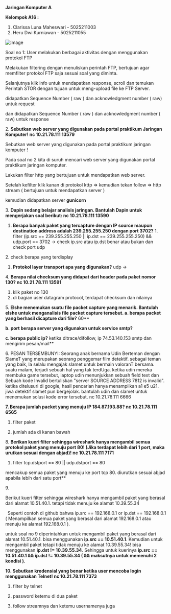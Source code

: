 **Jaringan Komputer A**

**Kelompok A16 :**

1. Clarissa Luna Maheswari - 5025211003
1. Heru Dwi Kurniawan - 5025211055

![image](https://github.com/herukurniawann/Jarkom-Modul-1-A16-2023/assets/93961310/dbc3e690-b9a9-4a8d-8d9c-4dfd947936aa)

Soal no 1: User melakukan berbagai aktivitas dengan menggunakan protokol FTP


Melakukan filtering dengan menuliskan perintah FTP, bertujuan agar memfilter protokol FTP saja sesuai soal yang diminta.


Selanjutnya klik info untuk mendapatkan response, scroll dan temukan Perintah STOR dengan tujuan untuk meng-upload file ke FTP Server. 


didapatkan Sequence Number ( raw ) dan acknowledgment number ( raw) untuk request



dan didapatkan Sequence Number ( raw ) dan acknowledgment number ( raw) untuk response



2\.  **Sebutkan web server yang digunakan pada portal praktikum Jaringan Komputer! nc 10.21.78.111 13579**




Sebutkan web server yang digunakan pada portal praktikum jaringan komputer !

Pada soal no 2 kita di suruh mencari web server yang digunakan portal praktikum jaringan komputer. 

Lakukan filter http yang bertujuan untuk mendapatkan web server.



Setelah kefilter klik kanan di protokol kttp => kemudian tekan follow => http stream ( bertujuan untuk mendapatkan server )

kemudian didapatkan server **gunicorn**



3\. **Dapin sedang belajar analisis jaringan. Bantulah Dapin untuk mengerjakan soal berikut: nc 10.21.78.111 13590**

1. **Berapa banyak paket yang tercapture dengan IP source maupun destination address adalah 239.255.255.250 dengan port 3702?**
       1. filter (ip.src == 239.255.255.250 || ip.dst == 239.255.255.250) && udp.port == 3702 -> check ip.src atau ip.dst benar atau bukan dan check port udp

2\. check berapa yang terdisplay

1. **Protokol layer transport apa yang digunakan?**
   udp -> 

4\. **Berapa nilai checksum yang didapat dari header pada paket nomor 130? nc 10.21.78.111 13591**

1. klik paket no 130
1. di bagian user datagram protocol, terdapat checksum dan nilainya

5\. **Elshe menemukan suatu file packet capture yang menarik. Bantulah elshe untuk menganalisis file packet capture tersebut.
a. berapa packet yang berhasil dicapture dari file?** 60**


**b. port berapa server yang digunakan untuk service smtp?**


**c. berapa public ip?**
ketika ditrace/difollow, ip 74.53.140.153 smtp dan mengirim pesan/mail**


6\. PESAN TERSEMBUNYI: Seorang anak bernama Udin Berteman dengan SlameT yang merupakan seorang penggemar film detektif. sebagai teman yang baik, Ia selalu mengajak slamet untuk bermain valoranT bersama. suatu malam, terjadi sebuah hal yang tak terdUga. ketika udin mereka membuka game tersebut, laptop udin menunjukkan sebuah field text dan Sebuah kode Invalid bertuliskan "server SOURCE ADDRESS 7812 is invalid". ketika ditelusuri di google, hasil pencarian hanya menampilkan a1 e5 u21. jiwa detektif slamet pun bergejolak. bantulah udin dan slamet untuk menemukan solusi kode error tersebut. nc 10.21.78.111 6666

**7. Berapa jumlah packet yang menuju IP 184.87.193.88? nc 10.21.78.111 6565**

1. filter paket

1. jumlah ada di kanan bawah

8\. **Berikan kueri filter sehingga wireshark hanya mengambil semua protokol paket yang menuju port 80! (Jika terdapat lebih dari 1 port, maka urutkan sesuai dengan abjad)! nc 10.21.78.111 7171**

1. filter tcp.dstport == 80 || udp.dstport == 80

mencakup semua paket yang menuju ke port tcp 80. diurutkan sesuai abjad apabila lebih dari satu port**


9\. 


Berikut kueri filter sehingga wireshark hanya mengambil paket yang berasal dari alamat 10.51.40.1. tetapi tidak menuju ke alamat 10.39.55.34  



` `Seperti contoh di github bahwa ip.src == 192.168.0.1 or ip.dst == 192.168.0.1 ( Menampilkan semua paket yang berasal dari alamat 192.168.0.1 atau menuju ke alamat 192.168.0.1 ). 

untuk soal no 9 diperintahkan untuk mengambil paket yang berasal dari alamat 10.51.40.1. bisa menggunakan **ip.src == 10.51.40.1**. Kemudian untuk mengambil paket tetapi tidak menuju ke alamat 10.39.55.34! bisa menggunakan **ip.dst != 10.39.55.34**. Sehingga untuk kuerinya **ip.src == 10.51.40.1 && ip.dst != 10.39.55.34 ( && maksutnya untuk memenuhi 2 kondisi ).**



**10. Sebutkan kredensial yang benar ketika user mencoba login menggunakan Telnet! nc 10.21.78.111 7373**

1. filter by telnet

1. password ketemu di dua paket
1. follow streamnya dan ketemu usernamenya juga






